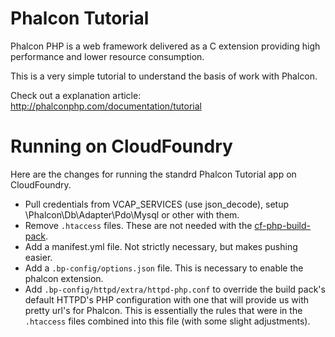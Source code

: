 Phalcon Tutorial
================

Phalcon PHP is a web framework delivered as a C extension providing high
performance and lower resource consumption.

This is a very simple tutorial to understand the basis of work with Phalcon.

Check out a explanation article: http://phalconphp.com/documentation/tutorial

Running on CloudFoundry
=======================

Here are the changes for running the standrd Phalcon Tutorial app on CloudFoundry.

  - Pull credentials from VCAP_SERVICES (use json_decode), setup \Phalcon\Db\Adapter\Pdo\Mysql or other with them.
  - Remove `.htaccess` files.  These are not needed with the [cf-php-build-pack].
  - Add a manifest.yml file.  Not strictly necessary, but makes pushing easier.
  - Add a `.bp-config/options.json` file.  This is necessary to enable the phalcon extension.
  - Add `.bp-config/httpd/extra/httpd-php.conf` to override the build pack's default HTTPD's PHP configuration with one that will provide us with pretty url's for Phalcon.  This is essentially the rules that were in the `.htaccess` files combined into this file (with some slight adjustments).


[cf-php-build-pack]: https://github.com/dmikusa-pivotal/cf-php-build-pack
